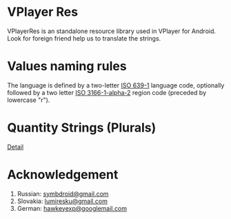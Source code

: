 VPlayer Res
===========
VPlayerRes is an standalone resource library used in VPlayer for Android. Look for foreign friend help us to translate the strings.

Values naming rules
===================
The language is defined by a two-letter [ISO 639-1][1] language code,
optionally followed by a two letter [ISO 3166-1-alpha-2][2] region code (preceded by lowercase "r").

Quantity Strings (Plurals)
=========================
[Detail][3]

Acknowledgement
===============
1. Russian: symbdroid@gmail.com
2. Slovakia: lumiresku@gmail.com
3. German: hawkeyexp@googlemail.com

[1]: http://www.loc.gov/standards/iso639-2/php/code_list.php
[2]: http://www.iso.org/iso/prods-services/iso3166ma/02iso-3166-code-lists/country_names_and_code_elements
[3]: http://developer.android.com/guide/topics/resources/string-resource.html#Plurals

